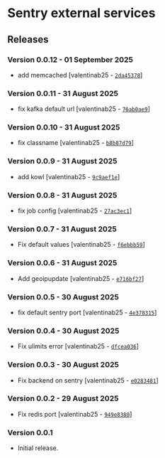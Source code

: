 # Sentry external services

## Releases

### Version 0.0.12 - 01 September 2025
- add memcached [valentinab25 - [`2da45378`](https://github.com/eea/helm-charts/commit/2da45378c0d419baa2a5696c1f2652f54a217036)]

### Version 0.0.11 - 31 August 2025
- fix kafka default url [valentinab25 - [`76ab0ae9`](https://github.com/eea/helm-charts/commit/76ab0ae92d84ba18d624abede6757ec59923651d)]

### Version 0.0.10 - 31 August 2025
- fix classname [valentinab25 - [`b8b87d79`](https://github.com/eea/helm-charts/commit/b8b87d7908f63136f35296f7762266934766f4b4)]

### Version 0.0.9 - 31 August 2025
- add kowl [valentinab25 - [`9c9aef1e`](https://github.com/eea/helm-charts/commit/9c9aef1e57f34cf9455767714b2cd1a63fecf0e9)]

### Version 0.0.8 - 31 August 2025
- fix job config [valentinab25 - [`27ac3ec1`](https://github.com/eea/helm-charts/commit/27ac3ec133755b2375abb67597119cd42c538721)]

### Version 0.0.7 - 31 August 2025
- Fix default values [valentinab25 - [`f6ebbb59`](https://github.com/eea/helm-charts/commit/f6ebbb59ea7d975276f86059bc767392bd4677bd)]

### Version 0.0.6 - 31 August 2025
- Add geoipupdate [valentinab25 - [`e716bf27`](https://github.com/eea/helm-charts/commit/e716bf27adbcc1c6983d38e7aefd00d4154ef880)]

### Version 0.0.5 - 30 August 2025
- fix default sentry port [valentinab25 - [`4e378315`](https://github.com/eea/helm-charts/commit/4e3783150e876e25c27acb200432da16632942b8)]

### Version 0.0.4 - 30 August 2025
- Fix ulimits error [valentinab25 - [`dfcea036`](https://github.com/eea/helm-charts/commit/dfcea036c7c9ac70563e384a69d7e93b0446b837)]

### Version 0.0.3 - 30 August 2025
- Fix backend on sentry [valentinab25 - [`e0283481`](https://github.com/eea/helm-charts/commit/e0283481547d6e064bb087919872cabe5ca25b88)]

### Version 0.0.2 - 29 August 2025
- Fix redis port [valentinab25 - [`949e8380`](https://github.com/eea/helm-charts/commit/949e8380122e39e538f4e3515002b61d66221e93)]

### Version 0.0.1
- Initial release. 



